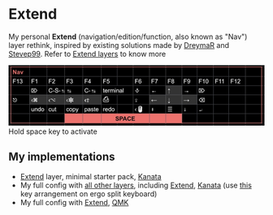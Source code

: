 # Extend

My personal **Extend** (navigation/edition/function, also known as "Nav") layer rethink, inspired by existing solutions made by [DreymaR](https://forum.colemak.com/topic/2014-extend-extra-extreme/) and [Stevep99](https://github.com/stevep99/keyboard-tweaks/tree/master/ExtendLayer).
Refer to [Extend layers](https://colemakmods.github.io/ergonomic-mods/extend.html) to know more

![](Extend.jpg)
Hold space key to activate

## My implementations

- [Extend](extend.kbd#L17-L23) layer, minimal starter pack, [Kanata](https://github.com/jtroo/kanata)
- My full config with [all other layers](36.kbd#L9-L95), including [Extend](36.kbd#L81-L87), [Kanata](https://github.com/jtroo/kanata) (use [this](36.kbd#L2-L5) key arrangement on ergo split keyboard)
- My full config with [Extend](https://github.com/XelorR/Keychron_qmk/blob/wireless_playground/keyboards/keychron/k11_max/jis_encoder/rgb/keymaps/my/keymap.c#L131-L136), [QMK](https://qmk.fm/)
